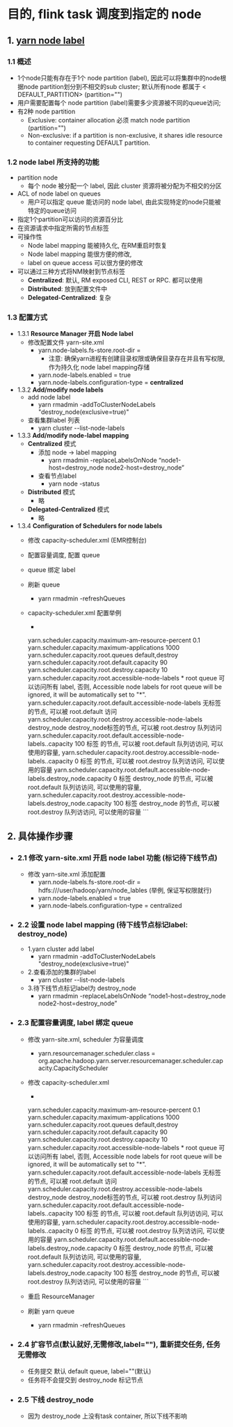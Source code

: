 # 目的, flink task 调度到指定的 node

## 1. [yarn node label](https://hadoop.apache.org/docs/r2.8.5/hadoop-yarn/hadoop-yarn-site/NodeLabel.html)

### 1.1 概述

- 1个node只能有存在于1个 node partition (label), 因此可以将集群中的node根据node partition划分到不相交的sub cluster; 默认所有node 都属于 <
  DEFAULT_PARTITION> (partition="")
- 用户需要配置每个 node partition (label)需要多少资源被不同的queue访问;
- 有2种 node partition
    - Exclusive: container allocation 必须 match node partition (partition="")
    - Non-exclusive: if a partition is non-exclusive, it shares idle resource to container requesting DEFAULT partition.

### 1.2 node label 所支持的功能

- partition node
    - 每个 node 被分配一个 label, 因此 cluster 资源将被分配为不相交的分区
- ACL of node label on queues
    - 用户可以指定 queue 能访问的 node label, 由此实现特定的node只能被特定的queue访问
- 指定1个partition可以访问的资源百分比
- 在资源请求中指定所需的节点标签
- 可操作性
    - Node label mapping 能被持久化, 在RM重启时恢复
    - Node label mapping 能很方便的修改,
    - label on queue access 可以很方便的修改
- 可以通过三种方式将NM映射到节点标签
    - **Centralized**: 默认, RM exposed CLI, REST or RPC. 都可以使用
    - **Distributed**: 放到配置文件中
    - **Delegated-Centralized**: 复杂

### 1.3 配置方式

- 1.3.1 **Resource Manager 开启 Node label**
    - 修改配置文件 yarn-site.xml
        - yarn.node-labels.fs-store.root-dir =
            - 注意: 确保yarn进程有创建目录权限或确保目录存在并且有写权限, 作为持久化 node label mapping存储
        - yarn.node-labels.enabled = true
        - yarn.node-labels.configuration-type = **centralized**
- 1.3.2 **Add/modify node labels**
    - add node label
        - yarn rmadmin -addToClusterNodeLabels "destroy_node(exclusive=true)"
    - 查看集群label 列表
        - yarn cluster --list-node-labels
- 1.3.3 **Add/modify node-label mapping**
    - **Centralized** 模式
        - 添加 node -> label mapping
            - yarn rmadmin -replaceLabelsOnNode “node1-host=destroy_node node2-host=destroy_node”
        - 查看节点label
            - yarn node -status <NodeId>
    - **Distributed** 模式
        - 略
    - **Delegated-Centralized** 模式
        - 略
- 1.3.4 **Configuration of Schedulers for node labels**
    - 修改 capacity-scheduler.xml (EMR控制台)
    - 配置容量调度, 配置 queue
    - queue 绑定 label
    - 刷新 queue
        - yarn rmadmin -refreshQueues
    - capacity-scheduler.xml 配置举例
        - ```xml
      <?xml version="1.0" encoding="UTF-8"?>
      <?xml-stylesheet type="text/xsl" href="configuration.xsl"?>
      <configuration>

        <property>
          <name>yarn.scheduler.capacity.maximum-am-resource-percent</name>
          <value>0.1</value>
        </property>

        <property>
          <name>yarn.scheduler.capacity.maximum-applications</name>
          <value>1000</value>
        </property>

        <!-- 划分2队列 root.default root.destroy -->
        <property>
          <name>yarn.scheduler.capacity.root.queues</name>
          <value>default,destroy</value>
        </property>

        <property>
          <name>yarn.scheduler.capacity.root.default.capacity</name>
          <value>90</value>
        </property>

        <property>
          <name>yarn.scheduler.capacity.root.destroy.capacity</name>
          <value>10</value>
        </property>

        <!-- 配置哪些标签可以被队列访问 -->
        <property>
          <name>yarn.scheduler.capacity.root.accessible-node-labels</name>
          <value>*</value>
          <description>root queue 可以访问所有 label, 否则, Accessible node labels for root queue will be ignored, it will be
            automatically set to "*".
          </description>
        </property>

        <property>
          <name>yarn.scheduler.capacity.root.default.accessible-node-labels</name>
          <value></value>
          <description>无标签的节点, 可以被 root.default 访问</description>
        </property>

        <property>
          <name>yarn.scheduler.capacity.root.destroy.accessible-node-labels</name>
          <value>destroy_node</value>
          <description>destroy_node标签的节点, 可以被 root.destroy 队列访问</description>
        </property>

        <!-- 队列所占用标签的容量 -->
        <property>
          <name>yarn.scheduler.capacity.root.default.accessible-node-labels..capacity</name>
          <value>100</value>
          <description>标签 的节点, 可以被 root.default 队列访访问, 可以使用的容量, </description>
        </property>
        <property>
          <name>yarn.scheduler.capacity.root.destroy.accessible-node-labels..capacity</name>
          <value>0</value>
          <description>标签 的节点, 可以被 root.destroy 队列访访问, 可以使用的容量</description>
        </property>

        <!-- 队列所占用标签的容量 -->
        <property>
          <name>yarn.scheduler.capacity.root.default.accessible-node-labels.destroy_node.capacity</name>
          <value>0</value>
          <description>标签 destroy_node 的节点, 可以被 root.default 队列访访问, 可以使用的容量, </description>
        </property>
        <property>
          <name>yarn.scheduler.capacity.root.destroy.accessible-node-labels.destroy_node.capacity</name>
          <value>100</value>
          <description>标签 destroy_node 的节点, 可以被 root.destroy 队列访访问, 可以使用的容量</description>
        </property>
      </configuration>
      ```

## 2. 具体操作步骤

- ### 2.1 修改 yarn-site.xml 开启 node label 功能 (标记待下线节点)
    - 修改 yarn-site.xml 添加配置
        - yarn.node-labels.fs-store.root-dir = hdfs:///user/hadoop/yarn/node_lables (举例, 保证写权限就行)
        - yarn.node-labels.enabled = true
        - yarn.node-labels.configuration-type = centralized
- ### 2.2 设置 node label mapping (待下线节点标记label: destroy_node)
    - 1.yarn cluster add label
        - yarn rmadmin -addToClusterNodeLabels "destroy_node(exclusive=true)"
    - 2.查看添加的集群的label
        - yarn cluster --list-node-labels
    - 3.待下线节点标记label为 destroy_node
        - yarn rmadmin -replaceLabelsOnNode “node1-host=destroy_node node2-host=destroy_node”
- ### 2.3 配置容量调度, label 绑定 queue
    - 修改 yarn-site.xml, scheduler 为容量调度
        - yarn.resourcemanager.scheduler.class =
          org.apache.hadoop.yarn.server.resourcemanager.scheduler.capacity.CapacityScheduler
    - 修改 capacity-scheduler.xml
        - ```xml
      <?xml version="1.0" encoding="UTF-8"?>
      <?xml-stylesheet type="text/xsl" href="configuration.xsl"?>
      <configuration>

        <property>
          <name>yarn.scheduler.capacity.maximum-am-resource-percent</name>
          <value>0.1</value>
        </property>

        <property>
          <name>yarn.scheduler.capacity.maximum-applications</name>
          <value>1000</value>
        </property>

        <!-- 划分2队列 root.default root.destroy -->
        <property>
          <name>yarn.scheduler.capacity.root.queues</name>
          <value>default,destroy</value>
        </property>

        <property>
          <name>yarn.scheduler.capacity.root.default.capacity</name>
          <value>90</value>
        </property>

        <property>
          <name>yarn.scheduler.capacity.root.destroy.capacity</name>
          <value>10</value>
        </property>

        <!-- 配置哪些标签可以被队列访问 -->
        <property>
          <name>yarn.scheduler.capacity.root.accessible-node-labels</name>
          <value>*</value>
          <description>root queue 可以访问所有 label, 否则, Accessible node labels for root queue will be ignored, it will be
            automatically set to "*".
          </description>
        </property>

        <property>
          <name>yarn.scheduler.capacity.root.default.accessible-node-labels</name>
          <value></value>
          <description>无标签的节点, 可以被 root.default 访问</description>
        </property>

        <property>
          <name>yarn.scheduler.capacity.root.destroy.accessible-node-labels</name>
          <value>destroy_node</value>
          <description>destroy_node标签的节点, 可以被 root.destroy 队列访问</description>
        </property>

        <!-- 队列所占用标签的容量 -->
        <property>
          <name>yarn.scheduler.capacity.root.default.accessible-node-labels..capacity</name>
          <value>100</value>
          <description>标签 的节点, 可以被 root.default 队列访访问, 可以使用的容量, </description>
        </property>
        <property>
          <name>yarn.scheduler.capacity.root.destroy.accessible-node-labels..capacity</name>
          <value>0</value>
          <description>标签 的节点, 可以被 root.destroy 队列访访问, 可以使用的容量</description>
        </property>

        <!-- 队列所占用标签的容量 -->
        <property>
          <name>yarn.scheduler.capacity.root.default.accessible-node-labels.destroy_node.capacity</name>
          <value>0</value>
          <description>标签 destroy_node 的节点, 可以被 root.default 队列访访问, 可以使用的容量, </description>
        </property>
        <property>
          <name>yarn.scheduler.capacity.root.destroy.accessible-node-labels.destroy_node.capacity</name>
          <value>100</value>
          <description>标签 destroy_node 的节点, 可以被 root.destroy 队列访访问, 可以使用的容量</description>
        </property>
      </configuration>
      ```
    - 重启 ResourceManager
    - 刷新 yarn queue
        - yarn rmadmin -refreshQueues
- ### 2.4 扩容节点(默认就好,无需修改,label=""), 重新提交任务, 任务无需修改
    - 任务提交 默认 default queue, label=""(默认)
    - 任务将不会提交到 destroy_node 标记节点
- ### 2.5 下线 destroy_node
    - 因为 destroy_node 上没有task container, 所以下线不影响